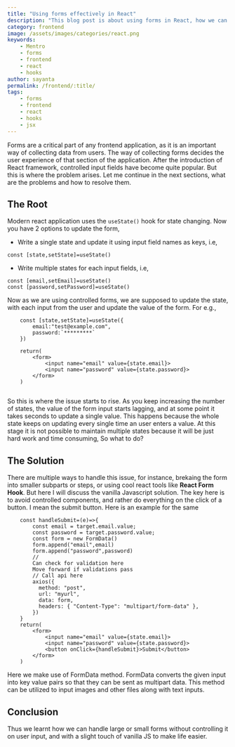 ```yaml
---
title: "Using forms effectively in React"
description: "This blog post is about using forms in React, how we can effectively submit forms to the backend"
category: frontend
image: /assets/images/categories/react.png
keywords: 
    - Mentro
    - forms
    - frontend
    - react
    - hooks
author: sayanta
permalink: /frontend/:title/
tags:
    - forms
    - frontend
    - react
    - hooks
    - jsx
---
```


Forms are a critical part of any frontend application, as it is an important way of collecting data from users. The way of collecting forms decides the user experience of that section of the application. After the introduction of React framework, controlled input fields have become quite popular. But this is where the problem arises. Let me continue in the next sections, what are the problems and how to resolve them.

## The Root
Modern react application uses the `useState()` hook for state changing. Now you have 2 options to update the form,
- Write a single state and update it using input field names as keys, i.e,
```
const [state,setState]=useState()
```
- Write multiple states for each input fields, i.e,
```
const [email,setEmail]=useState()
const [password,setPassword]=useState()
```
Now as we are using controlled forms, we are supposed to update the state, with each input from the user and update the value of the form. For e.g.,

```
    const [state,setState]=useState({
        email:"test@example.com",
        password:`*********`
    })

    return(
        <form>
            <input name="email" value={state.email}>
            <input name="password" value={state.password}>
        </form>
    )


```
So this is where the issue starts to rise. As you keep increasing the number of states, the value of the form input starts lagging, and at some point it takes seconds to update a single value. This happens because the whole state keeps on updating every single time an user enters a value. At this stage it is not possible to maintain multiple states because it will be just hard work and time consuming, So what to do?

## The Solution
There are multiple ways to handle this issue, for instance, brekaing the form into smaller subparts or steps, or using cool react tools like **React Form Hook**. But here I will discuss the vanilla Javascript solution.
The key here is to avoid controlled components, and rather do everything on the click of a button. I mean the submit button.
Here is an example for the same

```
    const handleSubmit=(e)=>{
        const email = target.email.value;
        const password = target.password.value;
        const form = new FormData()
        form.append("email",email)
        form.append("password",password)
        //
        Can check for validation here
        Move forward if validations pass
        // Call api here 
        axios({
          method: "post",
          url: "myurl",
          data: form,
          headers: { "Content-Type": "multipart/form-data" },
        })
    }
    return(
        <form>
            <input name="email" value={state.email}>
            <input name="password" value={state.password}>
            <button onClick={handleSubmit}>Submit</button>
        </form>
    )
```
Here we make use of FormData method. FormData converts the given input into key value pairs so that they can be sent as multipart data. This method can be utilized to input images and other files along with text inputs.

## Conclusion
Thus we learnt how we can handle large or small forms without controlling it on user input, and with a slight touch of vanilla JS to make life easier. 
